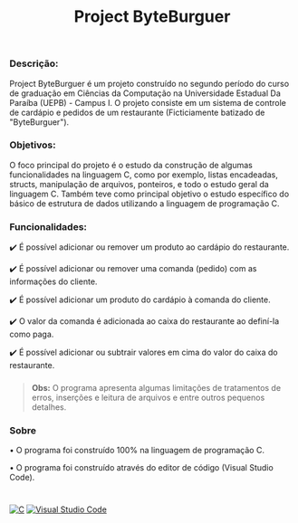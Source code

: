 <header>
  <h1><strong>Project ByteBurguer</strong></h1>
</header>

<h3>Descrição:</h3>
<p>Project ByteBurguer é um projeto construído no segundo período do curso de graduação em Ciências da Computação na Universidade Estadual Da Paraíba (UEPB) - Campus I. O projeto consiste em um sistema de controle de cardápio e pedidos de um restaurante (Ficticiamente batizado de "ByteBurguer").</p>

<h3><strong>Objetivos:</strong></h3>
<p>O foco principal do projeto é o estudo da construção de algumas funcionalidades na linguagem C, como por exemplo, listas encadeadas, structs, manipulação de arquivos, ponteiros, e todo o estudo geral da linguagem C. Também teve como principal objetivo o estudo específico do básico de estrutura de dados utilizando a linguagem de programação C.</p>

<h3><strong>Funcionalidades:</strong></h3>
<p>✔️ É possível adicionar ou remover um produto ao cardápio do restaurante.</p>
<p>✔️ É possível adicionar ou remover uma comanda (pedido) com as informações do cliente.</p>
<p>✔️ É possível adicionar um produto do cardápio à comanda do cliente.</p>
<p>✔️ O valor da comanda é adicionada ao caixa do restaurante ao definí-la como paga.</p>
<p>✔️ É possível adicionar ou subtrair valores em cima do valor do caixa do restaurante.</p>

<h3></h3>
<blockquote><strong>Obs:</strong> O programa apresenta algumas limitações de tratamentos de erros, inserções e leitura de arquivos e entre outros pequenos detalhes.</blockquote>

<h3>Sobre</h3>
<p>• O programa foi construído 100% na linguagem de programação C.</p>
<p>• O programa foi construído através do editor de código (Visual Studio Code).</p>

<h1></h1>

<a href="https://visualstudio.microsoft.com/pt-br/vs/features/cplusplus/">![C](https://img.shields.io/badge/c-%2300599C.svg?style=for-the-badge&logo=c&logoColor=white)</a>
<a href="https://code.visualstudio.com/">![Visual Studio Code](https://img.shields.io/badge/Visual%20Studio%20Code-0078d7.svg?style=for-the-badge&logo=visual-studio-code&logoColor=white)</a>
